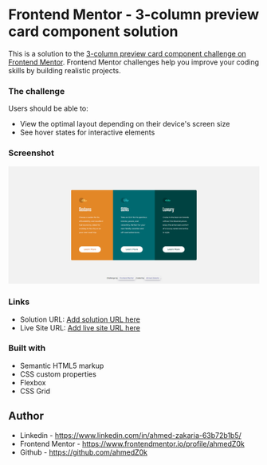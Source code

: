 # Frontend Mentor - 3-column preview card component solution

This is a solution to the [3-column preview card component challenge on Frontend Mentor](https://www.frontendmentor.io/challenges/3column-preview-card-component-pH92eAR2-). Frontend Mentor challenges help you improve your coding skills by building realistic projects. 


### The challenge

Users should be able to:

- View the optimal layout depending on their device's screen size
- See hover states for interactive elements

### Screenshot

![](./assets/images/FireShot%20Capture%20001%20-%20Frontend%20Mentor%20-%203-column%20preview%20card%20component%20-%20127.0.0.1.png)

### Links

- Solution URL: [Add solution URL here](https://your-solution-url.com)
- Live Site URL: [Add live site URL here](https://your-live-site-url.com)


### Built with

- Semantic HTML5 markup
- CSS custom properties
- Flexbox
- CSS Grid


## Author

- Linkedin - https://www.linkedin.com/in/ahmed-zakaria-63b72b1b5/
- Frontend Mentor - https://www.frontendmentor.io/profile/ahmedZ0k
- Github - https://github.com/ahmedZ0k


